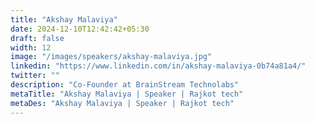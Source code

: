 ```yaml
---
title: "Akshay Malaviya"
date: 2024-12-10T12:42:42+05:30
draft: false
width: 12
image: "/images/speakers/akshay-malaviya.jpg"
linkedin: "https://www.linkedin.com/in/akshay-malaviya-0b74a81a4/"
twitter: ""
description: "Co-Founder at BrainStream Technolabs"
metaTitle: "Akshay Malaviya | Speaker | Rajkot tech"
metaDes: "Akshay Malaviya | Speaker | Rajkot tech"
---
```

